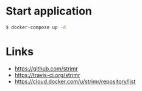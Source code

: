 # Start application

```bash
$ docker-compose up -d
```

# Links
- https://github.com/strimr
- https://travis-ci.org/strimr
- https://cloud.docker.com/u/strimr/repository/list

